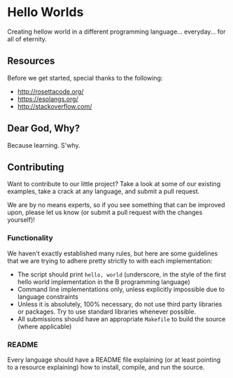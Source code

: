 # Hello Worlds
 
Creating hellow world in a different programming language... everyday... for all of eternity.

## Resources

Before we get started, special thanks to the following:

- http://rosettacode.org/
- https://esolangs.org/
- http://stackoverflow.com/

## Dear God, Why?

Because learning. S'why.

## Contributing

Want to contribute to our little project? Take a look at some of our existing
examples, take a crack at any language, and submit a pull request.

We are by no means experts, so if you see something that can be improved upon,
please let us know (or submit a pull request with the changes yourself)!

### Functionality

We haven't exactly established many rules, but here are some guidelines that we
are trying to adhere pretty strictly to with each implementation:

- The script should print `hello, world` (underscore, in the style of the first
  hello world implementation in the B programming language)
- Command line implementations only, unless explicitly impossible due to language
  constraints
- Unless it is absolutely, 100% necessary, do not use third party libraries or
  packages. Try to use standard libraries whenever possible.
- All submissions should have an appropriate `Makefile` to build the source
  (where applicable)

### README

Every language should have a README file explaining (or at least pointing to
a resource explaining) how to install, compile, and run the source.
